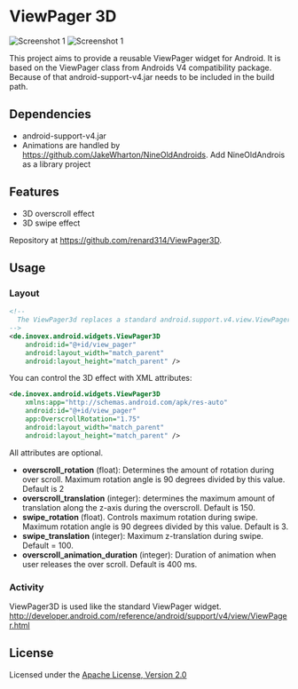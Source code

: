 
# ViewPager 3D

![Screenshot 1](https://github.com/renard314/ViewPager3D/raw/master/screenshot1.png)
![Screenshot 1](https://github.com/renard314/ViewPager3D/raw/master/screenshot2.png)

This project aims to provide a reusable ViewPager widget for Android. It is based on the ViewPager class from Androids V4 compatibility package. Because of that android-support-v4.jar needs to be included in the build path.

## Dependencies

 * android-support-v4.jar
 * Animations are handled by https://github.com/JakeWharton/NineOldAndroids. Add NineOldAndrois as a library project

## Features

 * 3D overscroll effect
 * 3D swipe effect 

Repository at <https://github.com/renard314/ViewPager3D>.

## Usage

### Layout

``` xml
<!--
  The ViewPager3d replaces a standard android.support.v4.view.ViewPager widget.
-->
<de.inovex.android.widgets.ViewPager3D
    android:id="@+id/view_pager"
    android:layout_width="match_parent"
    android:layout_height="match_parent" />
```

You can control the 3D effect with XML attributes:

``` xml
<de.inovex.android.widgets.ViewPager3D
    xmlns:app="http://schemas.android.com/apk/res-auto"
    android:id="@+id/view_pager"
    app:OverscrollRotation="1.75"
    android:layout_width="match_parent"
    android:layout_height="match_parent" />
```
All attributes are optional.

 * **overscroll_rotation** (float): Determines the amount of rotation during over scroll. Maximum rotation angle is 90 degrees divided by this value. Default is 2 
 * **overscroll_translation** (integer): determines the maximum amount of translation along the z-axis during the overscroll. Default is 150.
 * **swipe_rotation** (float). Controls maximum rotation during swipe. Maximum rotation angle is 90 degrees divided by this value. Default is 3.
 * **swipe_translation** (integer): Maximum z-translation during swipe. Default = 100.
 * **overscroll_animation_duration** (integer): Duration of animation when user releases the over scroll. Default is 400 ms.


### Activity

ViewPager3D is used like the standard ViewPager widget.
<http://developer.android.com/reference/android/support/v4/view/ViewPager.html>

## License

Licensed under the [Apache License, Version 2.0](http://www.apache.org/licenses/LICENSE-2.0.html)
